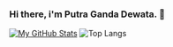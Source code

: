 ### Hi there, i'm Putra Ganda Dewata. 👋

[![My GitHub Stats](https://github-readme-stats.vercel.app/api/?username=PutraGandaD&count_private=true&theme=tokyonight&showicons=true)]()
![Top Langs](https://github-readme-stats.vercel.app/api/top-langs/?username=PutraGandaD&hide=assembly,makefile,perl,c,c++,shell,css,scss,html&theme=tokyonight)



